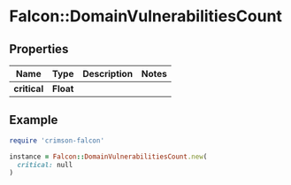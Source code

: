 # Falcon::DomainVulnerabilitiesCount

## Properties

| Name | Type | Description | Notes |
| ---- | ---- | ----------- | ----- |
| **critical** | **Float** |  |  |

## Example

```ruby
require 'crimson-falcon'

instance = Falcon::DomainVulnerabilitiesCount.new(
  critical: null
)
```

